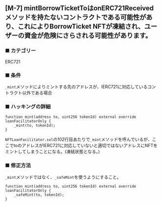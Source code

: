## [M-7] mintBorrowTicketToはonERC721Receivedメソッドを持たないコントラクトである可能性があり、これによりBorrowTicket NFTが凍結され、ユーザーの資金が危険にさらされる可能性があります。

### ■ カテゴリー

ERC721

### ■ 条件

`_mint`メソッドによりミントする先のアドレスが、IERC721に対応しているコントラクト以外である場合

### ■ ハッキングの詳細

```sol
function mint(address to, uint256 tokenId) external override loanFacilitatorOnly {
    _mint(to, tokenId);
}
```

`NFTLoanFacilitator.sol`の102行目あたりで`_mint`メソッドを呼んでいるが、ここでtoのアドレスがIERC721に対応していないと適切ではないアドレスにNFTをミントしてしまうことになる。(凍結状態となる。)

### ■ 修正方法

`_mint`メソッドではなく、`_safeMint`を使うようにすること。

```sol
function mint(address to, uint256 tokenId) external override loanFacilitatorOnly {
    _safeMint(to, tokenId);
}
```